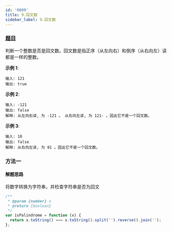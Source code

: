 ```yaml
---
id: '0009'
title: 9.回文数
sidebar_label: 9.回文数
---
```


### [题目](https://leetcode-cn.com/problems/palindrome-number/)

判断一个整数是否是回文数。回文数是指正序（从左向右）和倒序（从右向左）读都是一样的整数。

**示例 1**:

```
输入: 121
输出: true
```

**示例 2**:

```
输入: -121
输出: false
解释: 从左向右读, 为 -121 。 从右向左读, 为 121- 。因此它不是一个回文数。
```

**示例 3**:

```
输入: 10
输出: false
解释: 从右向左读, 为 01 。因此它不是一个回文数。
```

### 方法一

#### 解题思路

将数字转换为字符串，并检查字符串是否为回文

```js
/**
 * @param {number} x
 * @return {boolean}
 */
var isPalindrome = function (x) {
  return x.toString() === x.toString().split('').reverse().join('');
};
```
